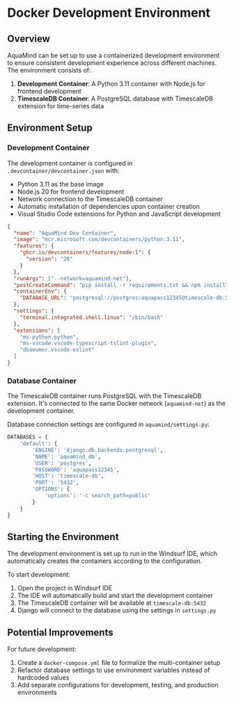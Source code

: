# Docker Development Environment

## Overview

AquaMind can be set up to use a containerized development environment to ensure consistent development experience across different machines. The environment consists of:

1. **Development Container**: A Python 3.11 container with Node.js for frontend development
2. **TimescaleDB Container**: A PostgreSQL database with TimescaleDB extension for time-series data

## Environment Setup

### Development Container

The development container is configured in `.devcontainer/devcontainer.json` with:

- Python 3.11 as the base image
- Node.js 20 for frontend development
- Network connection to the TimescaleDB container
- Automatic installation of dependencies upon container creation
- Visual Studio Code extensions for Python and JavaScript development

```json
{
  "name": "AquaMind Dev Container",
  "image": "mcr.microsoft.com/devcontainers/python:3.11",
  "features": {
    "ghcr.io/devcontainers/features/node:1": {
      "version": "20"
    }
  },
  "runArgs": ["--network=aquamind-net"],
  "postCreateCommand": "pip install -r requirements.txt && npm install",
  "containerEnv": {
    "DATABASE_URL": "postgresql://postgres:aquapass12345@timescale-db:5432/aquamind_db"
  },
  "settings": {
    "terminal.integrated.shell.linux": "/bin/bash"
  },
  "extensions": [
    "ms-python.python",
    "ms-vscode.vscode-typescript-tslint-plugin",
    "dbaeumer.vscode-eslint"
  ]
}
```

### Database Container

The TimescaleDB container runs PostgreSQL with the TimescaleDB extension. It's connected to the same Docker network (`aquamind-net`) as the development container.

Database connection settings are configured in `aquamind/settings.py`:

```python
DATABASES = {
    'default': {
        'ENGINE': 'django.db.backends.postgresql',
        'NAME': 'aquamind_db',
        'USER': 'postgres',
        'PASSWORD': 'aquapass12345',
        'HOST': 'timescale-db',
        'PORT': '5432',
        'OPTIONS': {
            'options': '-c search_path=public'
        }
    }
}
```

## Starting the Environment

The development environment is set up to run in the Windsurf IDE, which automatically creates the containers according to the configuration.

To start development:

1. Open the project in Windsurf IDE
2. The IDE will automatically build and start the development container
3. The TimescaleDB container will be available at `timescale-db:5432`
4. Django will connect to the database using the settings in `settings.py`

## Potential Improvements

For future development:

1. Create a `docker-compose.yml` file to formalize the multi-container setup
2. Refactor database settings to use environment variables instead of hardcoded values
3. Add separate configurations for development, testing, and production environments
